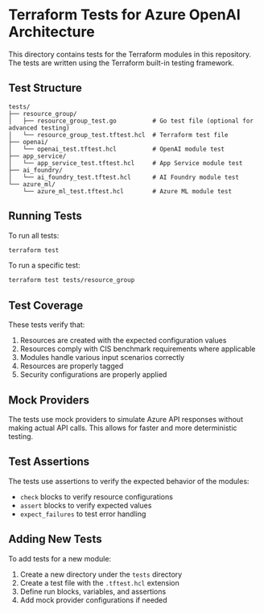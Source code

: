 # Terraform Tests for Azure OpenAI Architecture

This directory contains tests for the Terraform modules in this repository. The tests are written using the Terraform built-in testing framework.

## Test Structure

```
tests/
├── resource_group/
│   ├── resource_group_test.go          # Go test file (optional for advanced testing)
│   └── resource_group_test.tftest.hcl  # Terraform test file
├── openai/
│   └── openai_test.tftest.hcl          # OpenAI module test
├── app_service/
│   └── app_service_test.tftest.hcl     # App Service module test
├── ai_foundry/
│   └── ai_foundry_test.tftest.hcl      # AI Foundry module test
└── azure_ml/
    └── azure_ml_test.tftest.hcl        # Azure ML module test
```

## Running Tests

To run all tests:

```bash
terraform test
```

To run a specific test:

```bash
terraform test tests/resource_group
```

## Test Coverage

These tests verify that:

1. Resources are created with the expected configuration values
2. Resources comply with CIS benchmark requirements where applicable
3. Modules handle various input scenarios correctly
4. Resources are properly tagged
5. Security configurations are properly applied

## Mock Providers

The tests use mock providers to simulate Azure API responses without making actual API calls. This allows for faster and more deterministic testing.

## Test Assertions

The tests use assertions to verify the expected behavior of the modules:

- `check` blocks to verify resource configurations
- `assert` blocks to verify expected values
- `expect_failures` to test error handling

## Adding New Tests

To add tests for a new module:

1. Create a new directory under the `tests` directory
2. Create a test file with the `.tftest.hcl` extension
3. Define run blocks, variables, and assertions
4. Add mock provider configurations if needed

